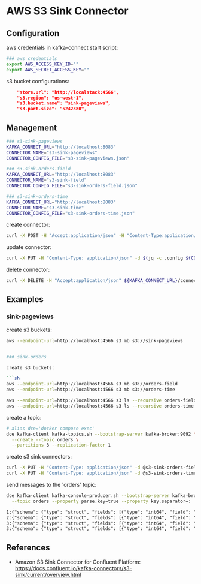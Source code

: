 # AWS S3 Sink Connector

## Configuration

aws credentials in kafka-connect start script:

```bash
### aws credentials
export AWS_ACCESS_KEY_ID=""
export AWS_SECRET_ACCESS_KEY=""
```

s3 bucket configurations:

```json
    "store.url": "http://localstack:4566",
    "s3.region": "us-west-1",
    "s3.bucket.name": "sink-pageviews",
    "s3.part.size": "5242880",
```

## Management

```sh
### s3-sink-pageviews
KAFKA_CONNECT_URL="http://localhost:8083"
CONNECTOR_NAME="s3-sink-pageviews"
CONNECTOR_CONFIG_FILE="s3-sink-pageviews.json"

### s3-sink-orders-field
KAFKA_CONNECT_URL="http://localhost:8083"
CONNECTOR_NAME="s3-sink-field"
CONNECTOR_CONFIG_FILE="s3-sink-orders-field.json"

### s3-sink-orders-time
KAFKA_CONNECT_URL="http://localhost:8083"
CONNECTOR_NAME="s3-sink-time"
CONNECTOR_CONFIG_FILE="s3-sink-orders-time.json"
```

create connector:

```sh
curl -X POST -H "Accept:application/json" -H "Content-Type:application/json" -d @${CONNECTOR_CONFIG_FILE} ${KAFKA_CONNECT_URL}/connectors
```

update connector:

```sh
curl -X PUT -H "Content-Type: application/json" -d $(jq -c .config ${CONNECTOR_CONFIG_FILE}) ${KAFKA_CONNECT_URL}/connectors/${CONNECTOR_NAME}/config
```

delete connector:

```sh
curl -X DELETE -H "Accept:application/json" ${KAFKA_CONNECT_URL}/connectors/${CONNECTOR_NAME}
```

## Examples

### sink-pageviews

create s3 buckets:

```sh
aws --endpoint-url=http://localhost:4566 s3 mb s3://sink-pageviews


### sink-orders

create s3 buckets:

```sh
aws --endpoint-url=http://localhost:4566 s3 mb s3://orders-field
aws --endpoint-url=http://localhost:4566 s3 mb s3://orders-time

aws --endpoint-url=http://localhost:4566 s3 ls --recursive orders-field
aws --endpoint-url=http://localhost:4566 s3 ls --recursive orders-time
```

create a topic:

```sh
# alias dce='docker compose exec'
dce kafka-client kafka-topics.sh --bootstrap-server kafka-broker:9092 \
  --create --topic orders \
  --partitions 3 --replication-factor 1
```

create s3 sink connectors:

```sh
curl -X PUT -H "Content-Type: application/json" -d @s3-sink-orders-field.json localhost:8083/connectors/s3-sink-field/config
curl -X PUT -H "Content-Type: application/json" -d @s3-sink-orders-time.json localhost:8083/connectors/s3-sink-time/config
```

send messages to the 'orders' topic:

```sh
dce kafka-client kafka-console-producer.sh --bootstrap-server kafka-broker:9092 \
  --topic orders --property parse.key=true --property key.separator=:
```

```txt
1:{"schema": {"type": "struct", "fields": [{"type": "int64", "field": "id"},{"type": "string", "field": "title"},{"type": "int16", "field": "quantity"}],"name": "order"}, "payload": {"id": 1, "title": "Kafka The Definitive Guide","quantity": 2}}
2:{"schema": {"type": "struct", "fields": [{"type": "int64", "field": "id"},{"type": "string", "field": "title"},{"type": "int16", "field": "quantity"}],"name": "order"}, "payload":{"id": 2, "title": "Mastering Kafka Streams and ksqlDB", "quantity": 1}}
3:{"schema": {"type": "struct", "fields": [{"type": "int64", "field": "id"},{"type": "string", "field": "title"}, {"type": "int16", "field": "quantity"}],"name": "order"}, "payload": {"id": 3, "title": "Kafka Connect", "quantity": 1}}
3:{"schema": {"type": "struct", "fields": [{"type": "int64", "field": "id"},{"type": "string", "field": "title"}, {"type": "int16", "field": "quantity"}],"name": "order"}, "payload": {"id": 3, "title": "Kafka Connect", "quantity": 2}}
```

## References

- Amazon S3 Sink Connector for Confluent Platform: <https://docs.confluent.io/kafka-connectors/s3-sink/current/overview.html>
